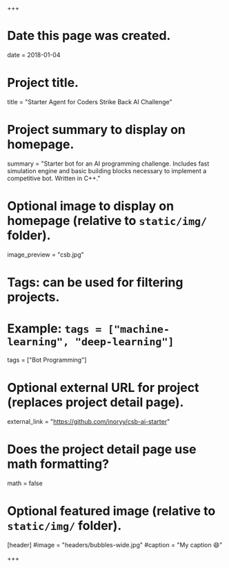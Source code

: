 +++
# Date this page was created.
date = 2018-01-04

# Project title.
title = "Starter Agent for Coders Strike Back AI Challenge"

# Project summary to display on homepage.
summary = "Starter bot for an AI programming challenge. Includes fast simulation engine and basic building blocks necessary to implement a competitive bot. Written in C++."

# Optional image to display on homepage (relative to `static/img/` folder).
image_preview = "csb.jpg"

# Tags: can be used for filtering projects.
# Example: `tags = ["machine-learning", "deep-learning"]`
tags = ["Bot Programming"]

# Optional external URL for project (replaces project detail page).
external_link = "https://github.com/inoryy/csb-ai-starter"

# Does the project detail page use math formatting?
math = false

# Optional featured image (relative to `static/img/` folder).
[header]
#image = "headers/bubbles-wide.jpg"
#caption = "My caption :smile:"

+++
